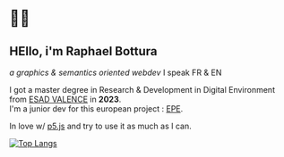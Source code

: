 # 🧙‍♂️

## HEllo, i'm Raphael Bottura
*a graphics & semantics oriented webdev*
I speak FR & EN

I got a master degree in Research & Development in Digital Environment from [ESAD VALENCE](https://esad-gv.fr/) in **2023**.  
I'm a junior dev for this european project : [EPE](https://epe.esad-gv.fr/).  
  
In love w/ [p5.js](https://p5js.org/) and try to use it as much as I can. 

[![Top Langs](https://github-readme-stats.vercel.app/api/top-langs/?username=rbottura&layout=compact&theme=github_dark&langs_count=10&hide=actionscript&v=1)](https://github.com/anuraghazra/github-readme-stats)
